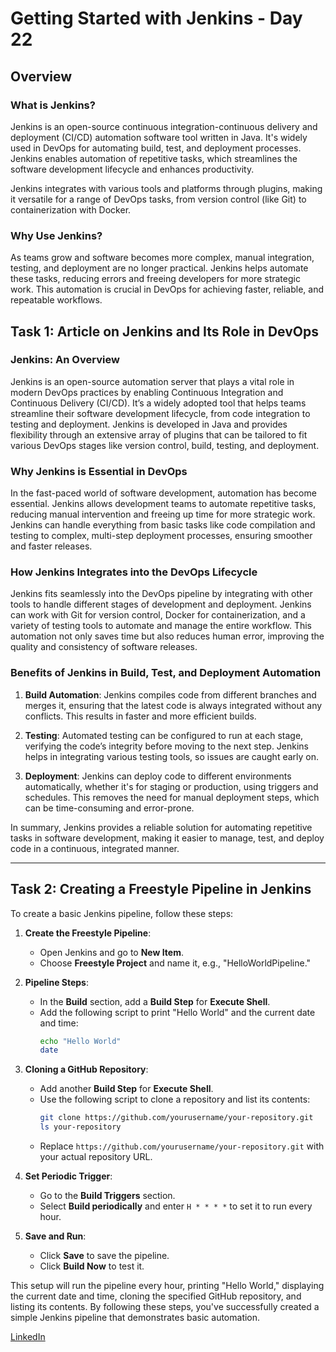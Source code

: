 
# Getting Started with Jenkins - Day 22

## Overview

### What is Jenkins?
Jenkins is an open-source continuous integration-continuous delivery and deployment (CI/CD) automation software tool written in Java. It's widely used in DevOps for automating build, test, and deployment processes. Jenkins enables automation of repetitive tasks, which streamlines the software development lifecycle and enhances productivity.

Jenkins integrates with various tools and platforms through plugins, making it versatile for a range of DevOps tasks, from version control (like Git) to containerization with Docker.

### Why Use Jenkins?
As teams grow and software becomes more complex, manual integration, testing, and deployment are no longer practical. Jenkins helps automate these tasks, reducing errors and freeing developers for more strategic work. This automation is crucial in DevOps for achieving faster, reliable, and repeatable workflows.

## Task 1: Article on Jenkins and Its Role in DevOps

### Jenkins: An Overview
Jenkins is an open-source automation server that plays a vital role in modern DevOps practices by enabling Continuous Integration and Continuous Delivery (CI/CD). It’s a widely adopted tool that helps teams streamline their software development lifecycle, from code integration to testing and deployment. Jenkins is developed in Java and provides flexibility through an extensive array of plugins that can be tailored to fit various DevOps stages like version control, build, testing, and deployment.

### Why Jenkins is Essential in DevOps
In the fast-paced world of software development, automation has become essential. Jenkins allows development teams to automate repetitive tasks, reducing manual intervention and freeing up time for more strategic work. Jenkins can handle everything from basic tasks like code compilation and testing to complex, multi-step deployment processes, ensuring smoother and faster releases.

### How Jenkins Integrates into the DevOps Lifecycle
Jenkins fits seamlessly into the DevOps pipeline by integrating with other tools to handle different stages of development and deployment. Jenkins can work with Git for version control, Docker for containerization, and a variety of testing tools to automate and manage the entire workflow. This automation not only saves time but also reduces human error, improving the quality and consistency of software releases.

### Benefits of Jenkins in Build, Test, and Deployment Automation
1. **Build Automation**: Jenkins compiles code from different branches and merges it, ensuring that the latest code is always integrated without any conflicts. This results in faster and more efficient builds.
   
2. **Testing**: Automated testing can be configured to run at each stage, verifying the code’s integrity before moving to the next step. Jenkins helps in integrating various testing tools, so issues are caught early on.

3. **Deployment**: Jenkins can deploy code to different environments automatically, whether it's for staging or production, using triggers and schedules. This removes the need for manual deployment steps, which can be time-consuming and error-prone.

In summary, Jenkins provides a reliable solution for automating repetitive tasks in software development, making it easier to manage, test, and deploy code in a continuous, integrated manner.

---

## Task 2: Creating a Freestyle Pipeline in Jenkins

To create a basic Jenkins pipeline, follow these steps:

1. **Create the Freestyle Pipeline**:
   - Open Jenkins and go to **New Item**.
   - Choose **Freestyle Project** and name it, e.g., "HelloWorldPipeline."
   
2. **Pipeline Steps**:
   - In the **Build** section, add a **Build Step** for **Execute Shell**.
   - Add the following script to print "Hello World" and the current date and time:
     ```bash
     echo "Hello World"
     date
     ```

3. **Cloning a GitHub Repository**:
   - Add another **Build Step** for **Execute Shell**.
   - Use the following script to clone a repository and list its contents:
     ```bash
     git clone https://github.com/yourusername/your-repository.git
     ls your-repository
     ```
   - Replace `https://github.com/yourusername/your-repository.git` with your actual repository URL.

4. **Set Periodic Trigger**:
   - Go to the **Build Triggers** section.
   - Select **Build periodically** and enter `H * * * *` to set it to run every hour.

5. **Save and Run**:
   - Click **Save** to save the pipeline.
   - Click **Build Now** to test it.

This setup will run the pipeline every hour, printing "Hello World," displaying the current date and time, cloning the specified GitHub repository, and listing its contents. By following these steps, you've successfully created a simple Jenkins pipeline that demonstrates basic automation.

[LinkedIn](https://www.linkedin.com/in/faizan-shaikh-433245194/)
